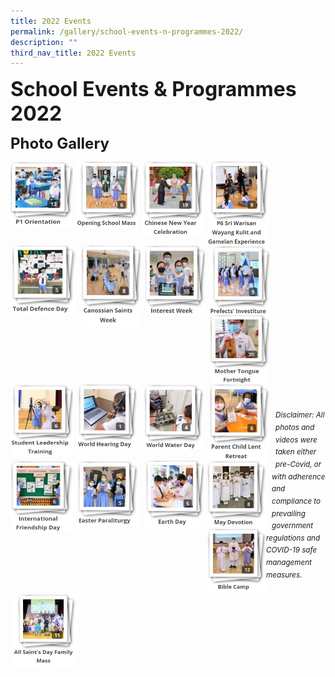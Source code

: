 ```yaml
---
title: 2022 Events
permalink: /gallery/school-events-n-programmes-2022/
description: ""
third_nav_title: 2022 Events
---
```

**<font size=6>School Events & Programmes 2022</font>**

**<font size=5>Photo Gallery</font>**

<p><a href="https://staging.d2nutevx25vdua.amplifyapp.com/gallery/2022/P1-Orientation">
<img src="/images/Gallery/P1%20Orientation.png"
		 style="width:100px;height:105px;margin-right:5px;" 
		 align="left">
</a></p>

<p><a href="https://staging.d2nutevx25vdua.amplifyapp.com/gallery/2022/Opening-School-Mass">
<img src="/images/Gallery/Opening%20School%20Mass.png"
		 style="width:100px;height:105px;margin-right:5px;"
		 align="left">
</a></p>

<p><a href="https://staging.d2nutevx25vdua.amplifyapp.com/gallery/2022/CNY-Celebration">
<img src="/images/Gallery/Chinese%20New%20Year%20Celebration.png"
		 style="width:100px;height:120px;margin-right:5px;"
		 align="left">
</a></p>


<p><a href="https://staging.d2nutevx25vdua.amplifyapp.com/gallery/2022/P6-Sri-Warisan-Wayang-Kulit-n-Gamelan-Exp">
<img src="/images/Gallery/P6%20Sri%20Warisan%20Wayang%20Kulit%20and%20Gamelan%20Experience.png"
		 style="width:100px;height:135px;margin-right:5px;"
		 align="left">
</a></p>



<p><a href="https://staging.d2nutevx25vdua.amplifyapp.com/gallery/2022/Total-Defence-Day">
<img src="/images/Gallery/Total%20Defence%20Day.png"
		 style="width:105px;height:110px;margin-right:8px;"
		 align="left">
</a></p>

<p><a href="https://staging.d2nutevx25vdua.amplifyapp.com/gallery/2022/Canossian-Saints-Week">
<img src="/images/Gallery/Canossian%20Saints%20Week.png"
		 style="width:95px;height:130px;margin-right:8px;"
		 align="left">
</a></p>


<p><a href="https://staging.d2nutevx25vdua.amplifyapp.com/gallery/2022/Interest-Week/">
<img src="/images/Gallery/Interest%20Week%202022.jpg"
		 style="width:95px;height:112px;margin-right:8px;"
		 align="left">
</a></p>


<p><a href="https://staging.d2nutevx25vdua.amplifyapp.com/gallery/2022/Prefects-Investiture/">
<img src="/images/Gallery/Prefects'%20Investiture%202022.jpg"
		 style="width:96px;height:111px;margin-right:5px;"
		 align="left">
</a></p>

<br><br><br><br>

<p><a href="https://staging.d2nutevx25vdua.amplifyapp.com/gallery/2022/mother-tongue-fortnight/">
<img src="/images/Gallery/Mother%20Tongue%20Fortnight%202022.jpg"
		 style="width:95px;height:111px;margin-right:10px;"
		 align="left">
</a></p>


<p><a href="https://staging.d2nutevx25vdua.amplifyapp.com/gallery/2022/student-leadership-training/">
<img src="/images/Gallery/Student%20Leadership%20Training%202022.jpg"
		 style="width:100px;height:115px;margin-right:7px;"
		 align="left">
</a></p>


<p><a href="https://staging.d2nutevx25vdua.amplifyapp.com/gallery/2022/world-hearing-day/">
<img src="/images/Gallery/World%20Hearing%20Day%202022.jpg"
		 style="width:95px;height:105px;margin-right:11px;"
		 align="left">
</a></p>


<p><a href="https://staging.d2nutevx25vdua.amplifyapp.com/gallery/2022/world-water-day/">
<img src="/images/Gallery/World%20Water%20Day%202022.jpg"
		 style="width:95px;height:105px;margin-right:8px;"
		 align="left">
</a></p>


<p><a href="https://staging.d2nutevx25vdua.amplifyapp.com/gallery/2022/parent-child-lent-retreat/">
<img src="/images/Gallery/Parent%20Child%20Lent%20Retreat%202022.jpg"
		 style="width:98px;height:122px;margin-right:10px;"
		 align="left">
</a></p>


<p><a href="https://staging.d2nutevx25vdua.amplifyapp.com/gallery/2022/international-friendship-day/">
<img src="/images/Gallery/International%20Friendship%20Day%202022.jpg"
		 style="width:101px;height:115px;margin-right:5px;"
		 align="left">
</a></p>

<p><a href="https://staging.d2nutevx25vdua.amplifyapp.com/gallery/2022/easter-paraliturgy/">
<img src="/images/Gallery/Easter%20Paraliturgy%202022.jpg"
		 style="width:100px;height:105px;margin-right:10px;"
		 align="left">
</a></p>



<p><a href="https://staging.d2nutevx25vdua.amplifyapp.com/gallery/2022/earth-day/">
<img src="/images/Gallery/Earth%20Day%202022.jpg"
		 style="width:93px;height:109px;margin-right:5px;"
		 align="left">
</a></p>

<br><br><br><br>


<p><a href="https://staging.d2nutevx25vdua.amplifyapp.com/gallery/2022/may-devotion/">
<img src="/images/Gallery/May%20Devotion%202022.jpg"
		 style="width:95px;height:108px;margin-right:9px;"
		 align="left">
</a></p>


<p><a href="https://staging.d2nutevx25vdua.amplifyapp.com/gallery/2022/bible-camp/">
<img src="/images/Gallery/Bible%20Camp%202022.jpg"
		 style="width:95px;height:105px;margin-right:0px;"
		 align="left">
</a></p>


<p><a href="https://staging.d2nutevx25vdua.amplifyapp.com/gallery/2022/all-saints-day-family-mass/">
<img src="/images/Gallery/All%20Saint's%20Day%20Family%20Mass%202022.jpg"
		 style="width:108px;height:120px;margin-right:5px;"
		 align="left">
</a></p>





<br><br><br><br><br><br><br>




<br><br><br><br><br><br>
<sup>_Disclaimer: All photos and videos were taken either pre-Covid, or with adherence and compliance to prevailing government regulations and COVID-19 safe management measures._</sup>